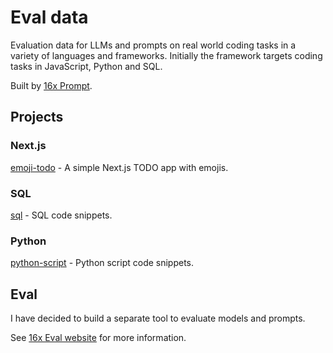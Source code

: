 # Eval data

Evaluation data for LLMs and prompts on real world coding tasks in a variety of languages and frameworks. Initially the framework targets coding tasks in JavaScript, Python and SQL.

Built by [16x Prompt](https://prompt.16x.engineer/).

## Projects

### Next.js

[emoji-todo](/projects/emoji-todo/) - A simple Next.js TODO app with emojis.

### SQL

[sql](/projects/sql/) - SQL code snippets.

### Python

[python-script](/projects/python-script/) - Python script code snippets.

## Eval

I have decided to build a separate tool to evaluate models and prompts.

See [16x Eval website](https://eval.16x.engineer/) for more information.
